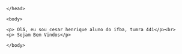 
<html>
	<head>
		<meta charset="utf-8">
		<title>Network Project</title>
		<link rel="stylesheet" href="estilos_H.css">
		<link rel="icon" href="imagens/5.ico" type="image/x-icon" />
	
	</head>
	
	<body>
	
	<p> Olá, eu sou cesar henrique aluno do ifba, tumra 441</p><br>
	<p> Sejam Bem Vindos</p>
	
	</body>
